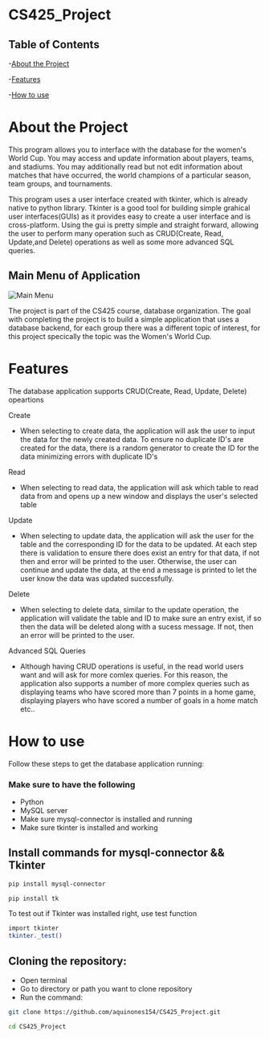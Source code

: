 # CS425_Project

## Table of Contents
-[About the Project](#about-the-project)

-[Features](#features)

-[How to use](#how-to-use)


# About the Project

This program allows you to interface with the database for the women's World Cup. You may access and update information about players, teams, and stadiums. You may additionally read but not edit information about matches that have occurred, the world champions of a particular season, team groups, and tournaments.

This program uses a user interface created with tkinter, which is already native to python library. Tkinter is a good tool for building simple grahical user interfaces(GUIs) as it provides easy to create a user interface and is cross-platform. Using the gui is pretty simple and straight forward, allowing the user to perform many operation such as CRUD(Create, Read, Update,and Delete) operations as well as some more advanced SQL queries. 

## Main Menu of Application
![Main Menu](\Users\aquin\Downloads\cs425_main_menu.png)

The project is part of the CS425 course, database organization. The goal with completing the project is to build a simple application that uses a database backend, for each group there was a different topic of interest, for this project specically the topic was the Women's World Cup. 

# Features

The database application supports CRUD(Create, Read, Update, Delete) opeartions

Create
- When selecting to create data, the application will ask the user to input the data for the newly created data. To ensure no duplicate ID's are created for the data, there is a random generator to create the ID for the data minimizing errors with duplicate ID's

Read
- When selecting to read data, the application will ask which table to read data from and opens up a new window and displays the user's selected table

Update
- When selecting to update data, the application will ask the user for the table and the corresponding ID for the data to be updated. At each step there is validation to ensure there does exist an entry for that data, if not then and error will be printed to the user. Otherwise, the user can continue and update the data, at the end a message is printed to let the user know the data was updated successfully. 

Delete
- When selecting to delete data, similar to the update operation, the application will validate the table and ID to make sure an entry exist, if so then the data will be deleted along with a sucess message. If not, then an error will be printed to the user. 

Advanced SQL Queries

- Although having CRUD operations is useful, in the read world users want and will ask for more comlex queries. For this reason, the application also supports a number of more complex queries such as displaying teams who have scored more than 7 points in a home game, displaying players who have scored a number of goals in a home match etc.. 

# How to use
Follow these steps to get the database application running:

### Make sure to have the following
- Python 
- MySQL server
- Make sure mysql-connector is installed and running
- Make sure tkinter is installed and working

## Install commands for mysql-connector && Tkinter
```bash
pip install mysql-connector
``` 

```bash
pip install tk
```

To test out if Tkinter was installed right, use test function
```bash 
import tkinter
tkinter._test()
```

## Cloning the repository:

- Open terminal
- Go to directory or path you want to clone repository
- Run the command:

```bash
git clone https://github.com/aquinones154/CS425_Project.git
```

```bash
cd CS425_Project
```





